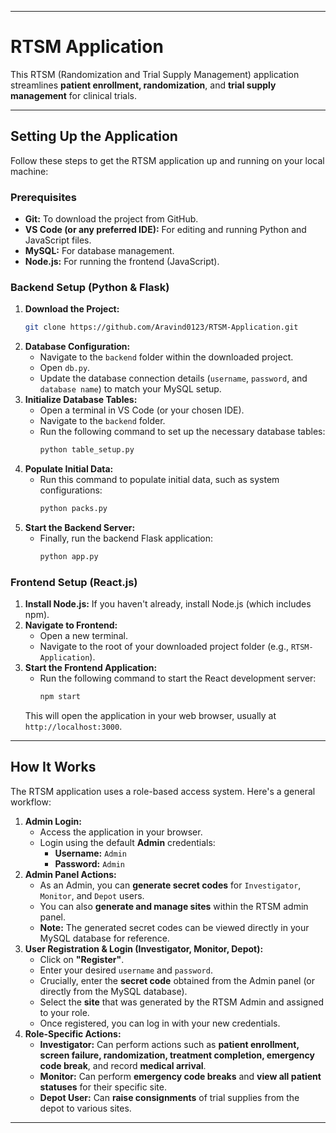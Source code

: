 -----

# RTSM Application

This RTSM (Randomization and Trial Supply Management) application streamlines **patient enrollment, randomization**, and **trial supply management** for clinical trials.

-----

## Setting Up the Application

Follow these steps to get the RTSM application up and running on your local machine:

### Prerequisites

  * **Git:** To download the project from GitHub.
  * **VS Code (or any preferred IDE):** For editing and running Python and JavaScript files.
  * **MySQL:** For database management.
  * **Node.js:** For running the frontend (JavaScript).

### Backend Setup (Python & Flask)

1.  **Download the Project:**
    ```bash
    git clone https://github.com/Aravind0123/RTSM-Application.git
    ```
2.  **Database Configuration:**
      * Navigate to the `backend` folder within the downloaded project.
      * Open `db.py`.
      * Update the database connection details (`username`, `password`, and `database name`) to match your MySQL setup.
3.  **Initialize Database Tables:**
      * Open a terminal in VS Code (or your chosen IDE).
      * Navigate to the `backend` folder.
      * Run the following command to set up the necessary database tables:
        ```bash
        python table_setup.py
        ```
4.  **Populate Initial Data:**
      * Run this command to populate initial data, such as system configurations:
        ```bash
        python packs.py
        ```
5.  **Start the Backend Server:**
      * Finally, run the backend Flask application:
        ```bash
        python app.py
        ```

### Frontend Setup (React.js)

1.  **Install Node.js:** If you haven't already, install Node.js (which includes npm).
2.  **Navigate to Frontend:**
      * Open a new terminal.
      * Navigate to the root of your downloaded project folder (e.g., `RTSM-Application`).
3.  **Start the Frontend Application:**
      * Run the following command to start the React development server:
        ```bash
        npm start
        ```
    This will open the application in your web browser, usually at `http://localhost:3000`.

-----

## How It Works

The RTSM application uses a role-based access system. Here's a general workflow:

1.  **Admin Login:**
      * Access the application in your browser.
      * Login using the default **Admin** credentials:
          * **Username:** `Admin`
          * **Password:** `Admin`
2.  **Admin Panel Actions:**
      * As an Admin, you can **generate secret codes** for `Investigator`, `Monitor`, and `Depot` users.
      * You can also **generate and manage sites** within the RTSM admin panel.
      * **Note:** The generated secret codes can be viewed directly in your MySQL database for reference.
3.  **User Registration & Login (Investigator, Monitor, Depot):**
      * Click on **"Register"**.
      * Enter your desired `username` and `password`.
      * Crucially, enter the **secret code** obtained from the Admin panel (or directly from the MySQL database).
      * Select the **site** that was generated by the RTSM Admin and assigned to your role.
      * Once registered, you can log in with your new credentials.
4.  **Role-Specific Actions:**
      * **Investigator:** Can perform actions such as **patient enrollment, screen failure, randomization, treatment completion, emergency code break**, and record **medical arrival**.
      * **Monitor:** Can perform **emergency code breaks** and **view all patient statuses** for their specific site.
      * **Depot User:** Can **raise consignments** of trial supplies from the depot to various sites.

-----


